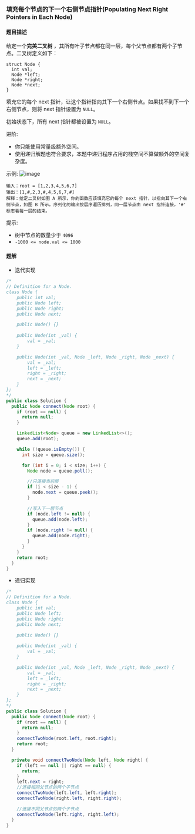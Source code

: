 ### 填充每个节点的下一个右侧节点指针(Populating Next Right Pointers in Each Node)

#### 题目描述

给定一个**完美二叉树** ，其所有叶子节点都在同一层，每个父节点都有两个子节点。二叉树定义如下：

```
struct Node {
  int val;
  Node *left;
  Node *right;
  Node *next;
}
```

填充它的每个 next 指针，让这个指针指向其下一个右侧节点。如果找不到下一个右侧节点，则将 next 指针设置为 `NULL`。

初始状态下，所有 next 指针都被设置为 `NULL`。

进阶:

- 你只能使用常量级额外空间。
- 使用递归解题也符合要求，本题中递归程序占用的栈空间不算做额外的空间复杂度。

示例:
![image](https://assets.leetcode.com/uploads/2019/02/14/116_sample.png)

```
输入：root = [1,2,3,4,5,6,7]
输出：[1,#,2,3,#,4,5,6,7,#]
解释：给定二叉树如图 A 所示，你的函数应该填充它的每个 next 指针，以指向其下一个右侧节点，如图 B 所示。序列化的输出按层序遍历排列，同一层节点由 next 指针连接，'#' 标志着每一层的结束。
```

提示:

- 树中节点的数量少于 `4096`
- `-1000 <= node.val <= 1000`

#### 题解

- 迭代实现

```java
/*
// Definition for a Node.
class Node {
    public int val;
    public Node left;
    public Node right;
    public Node next;

    public Node() {}
    
    public Node(int _val) {
        val = _val;
    }

    public Node(int _val, Node _left, Node _right, Node _next) {
        val = _val;
        left = _left;
        right = _right;
        next = _next;
    }
};
*/
public class Solution {
  public Node connect(Node root) {
    if (root == null) {
      return null;
    }

    LinkedList<Node> queue = new LinkedList<>();
    queue.add(root);

    while (!queue.isEmpty()) {
      int size = queue.size();

      for (int i = 0; i < size; i++) {
        Node node = queue.poll();

        //只连接当前层
        if (i < size - 1) {
          node.next = queue.peek();
        }

        //写入下一层节点
        if (node.left != null) {
          queue.add(node.left);
        }
        if (node.right != null) {
          queue.add(node.right);
        }
      }
    }
    return root;
  }
}
```

- 递归实现

```java
/*
// Definition for a Node.
class Node {
    public int val;
    public Node left;
    public Node right;
    public Node next;

    public Node() {}
    
    public Node(int _val) {
        val = _val;
    }

    public Node(int _val, Node _left, Node _right, Node _next) {
        val = _val;
        left = _left;
        right = _right;
        next = _next;
    }
};
*/
public class Solution {
  public Node connect(Node root) {
    if (root == null) {
      return null;
    }
    connectTwoNode(root.left, root.right);
    return root;
  }

  private void connectTwoNode(Node left, Node right) {
    if (left == null || right == null) {
      return;
    }
    left.next = right;
    //连接相同父节点的两个子节点
    connectTwoNode(left.left, left.right);
    connectTwoNode(right.left, right.right);

    //连接不同父节点的两个子节点
    connectTwoNode(left.right, right.left);
  }
}
```
